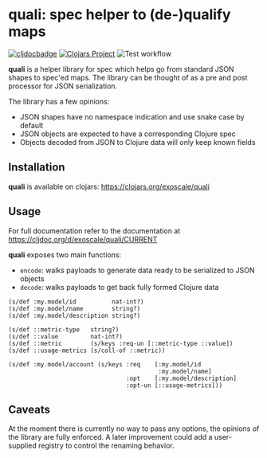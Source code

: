 quali: spec helper to (de-)qualify maps
=======================================

[![cljdocbadge](https://cljdoc.xyz/badge/exoscale/quali)](https://cljdoc.org/d/exoscale/quali/CURRENT/api/exoscale.quali)
[![Clojars Project](https://img.shields.io/clojars/v/com.exoscale/quali.svg)](https://clojars.org/exoscale/quali)
![Test workflow](https://github.com/exoscale/quali/actions/workflows/main.yml/badge.svg)

**quali** is a helper library for spec which helps go from standard
JSON shapes to spec'ed maps.  The library can be thought of as a pre
and post processor for JSON serialization.

The library has a few opinions:

- JSON shapes have no namespace indication and use snake case by
  default
- JSON objects are expected to have a corresponding Clojure spec
- Objects decoded from JSON to Clojure data will only keep known
  fields

## Installation

**quali** is available on clojars: https://clojars.org/exoscale/quali

## Usage

For full documentation refer to the documentation at
https://cljdoc.org/d/exoscale/quali/CURRENT

**quali** exposes two main functions:

- `encode`: walks payloads to generate data ready to be serialized to
  JSON objects
- `decode`: walks payloads to get back fully formed Clojure data

```
(s/def :my.model/id          nat-int?)
(s/def :my.model/name        string?)
(s/def :my.model/description string?)

(s/def ::metric-type   string?)
(s/def ::value         nat-int?)
(s/def ::metric        (s/keys :req-un [::metric-type ::value])
(s/def ::usage-metrics (s/coll-of ::metric))

(s/def :my.model/account (s/keys :req    [:my.model/id
                                          :my.model/name]
                                 :opt    [:my.model/description]
                                 :opt-un [::usage-metrics]))
```


## Caveats

At the moment there is currently no way to pass any options, the
opinions of the library are fully enforced. A later improvement could
add a user-supplied registry to control the renaming behavior.
